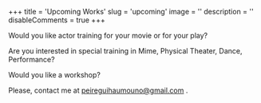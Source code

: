 +++
title = 'Upcoming Works'
slug = 'upcoming'
image = ''
description = ''
disableComments = true
+++

Would you like actor training for your movie or for your play?

Are you interested in special training in Mime, Physical Theater, Dance, Performance?

Would you like a workshop?

Please, contact me at peireguihaumouno@gmail.com .
    
